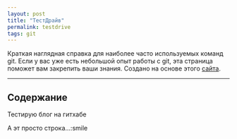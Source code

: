 ```yaml
---
layout: post
title: "ТестДрайв"
permalink: testdrive
tags: git
---
```


Краткая наглядная справка для наиболее часто используемых команд git. Если у вас уже есть небольшой опыт работы с git, эта страница поможет вам закрепить ваши знания. Создано на основе этого [сайта](https://marklodato.github.io/visual-git-guide/index-en.html).

---

<head>
  <!-- CSS -->
  <link rel="stylesheet" href="/public/css/visual-git-guide.css">

</head>
<h2 id="contents">Содержание</h2>
<p>Тестирую блог на гитхабе</p>
А эт просто строка...:smile
